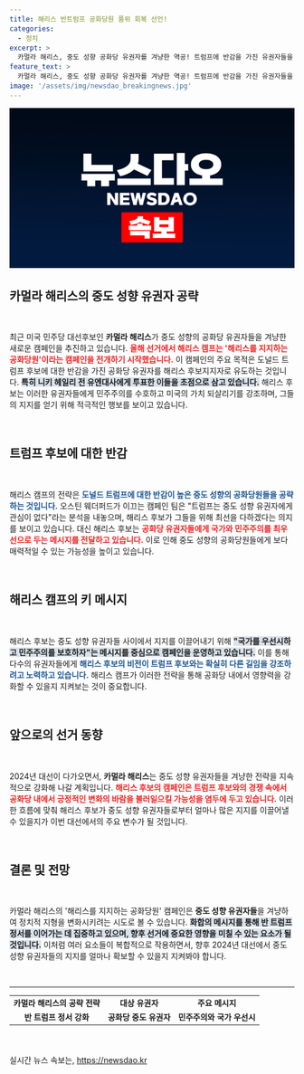 ```yaml
---
title: 해리스 반트럼프 공화당원 품위 회복 선언!
categories:
  - 정치
excerpt: >
  카멀라 해리스, 중도 성향 공화당 유권자를 겨냥한 역공! 트럼프에 반감을 가진 유권자들을 공략하며 ‘품위 회복’을 외치는 그녀의 전략, 과연 어떤 반향을 일으킬까? 클릭 유도!
feature_text: >
  카멀라 해리스, 중도 성향 공화당 유권자를 겨냥한 역공! 트럼프에 반감을 가진 유권자들을 공략하며 ‘품위 회복’을 외치는 그녀의 전략, 과연 어떤 반향을 일으킬까? 클릭 유도!
image: '/assets/img/newsdao_breakingnews.jpg'
---
```


<p><img src="/assets/img/newsdao_breakingnews.jpg" alt="ranknews 속보" /></p>

<h2 data-ke-size="size26">카멀라 해리스의 중도 성향 유권자 공략</h2>

<p data-ke-size="size16">&nbsp;</p>

<p>최근 미국 민주당 대선후보인 <b>카멀라 해리스</b>가 중도 성향의 공화당 유권자들을 겨냥한 새로운 캠페인을 추진하고 있습니다. <b><span style="color: #ee2323;">올해 선거에서 해리스 캠프는 '해리스를 지지하는 공화당원'이라는 캠페인을 전개하기 시작했습니다.</span></b> 이 캠페인의 주요 목적은 도널드 트럼프 후보에 대한 반감을 가진 공화당 유권자를 해리스 후보지지자로 유도하는 것입니다. <b><span style="background-color: #21538527;">특히 니키 헤일리 전 유엔대사에게 투표한 이들을 초점으로 삼고 있습니다.</span></b> 해리스 후보는 이러한 유권자들에게 민주주의를 수호하고 미국의 가치 되살리기를 강조하며, 그들의 지지를 얻기 위해 적극적인 행보를 보이고 있습니다.</p></p>

<p data-ke-size="size16">&nbsp;</p>

<h2 data-ke-size="size26">트럼프 후보에 대한 반감</h2>

<p data-ke-size="size16">&nbsp;</p>

<p>해리스 캠프의 전략은 <b><span style="color: #1a5490;">도널드 트럼프에 대한 반감이 높은 중도 성향의 공화당원들을 공략하는 것입니다.</span></b> 오스틴 웨더퍼드가 이끄는 캠페인 팀은 "트럼프는 중도 성향 유권자에게 관심이 없다"라는 분석을 내놓으며, 해리스 후보가 그들을 위해 최선을 다하겠다는 의지를 보이고 있습니다. 대신 해리스 후보는 <b><span style="color: #ee2323;">공화당 유권자들에게 국가와 민주주의를 최우선으로 두는 메시지를 전달하고 있습니다.</span></b> 이로 인해 중도 성향의 공화당원들에게 보다 매력적일 수 있는 가능성을 높이고 있습니다. </p>

<p data-ke-size="size16">&nbsp;</p>

<h2 data-ke-size="size26">해리스 캠프의 키 메시지</h2>

<p data-ke-size="size16">&nbsp;</p>

<p>해리스 후보는 중도 성향 유권자들 사이에서 지지를 이끌어내기 위해 <b><span style="background-color: #21538527;">"국가를 우선시하고 민주주의를 보호하자"는 메시지를 중심으로 캠페인을 운영하고 있습니다.</span></b> 이를 통해 다수의 유권자들에게 <b><span style="color: #1a5490;">해리스 후보의 비전이 트럼프 후보와는 확실히 다른 길임을 강조하려고 노력하고 있습니다.</span></b> 해리스 캠프가 이러한 전략을 통해 공화당 내에서 영향력을 강화할 수 있을지 지켜보는 것이 중요합니다.</p>

<p data-ke-size="size16">&nbsp;</p>

<h2 data-ke-size="size26">앞으로의 선거 동향</h2>

<p data-ke-size="size16">&nbsp;</p>

<p>2024년 대선이 다가오면서, <b>카멀라 해리스</b>는 중도 성향 유권자들을 겨냥한 전략을 지속적으로 강화해 나갈 계획입니다. <b><span style="color: #ee2323;">해리스 후보의 캠페인은 트럼프 후보와의 경쟁 속에서 공화당 내에서 긍정적인 변화의 바람을 불러일으킬 가능성을 염두에 두고 있습니다.</span></b> 이러한 흐름에 맞춰 해리스 후보가 중도 성향 유권자들로부터 얼마나 많은 지지를 이끌어낼 수 있을지가 이번 대선에서의 주요 변수가 될 것입니다. </p>

<p data-ke-size="size16">&nbsp;</p>

<h2 data-ke-size="size26">결론 및 전망</h2>

<p data-ke-size="size16">&nbsp;</p>

<p>카멀라 해리스의 '해리스를 지지하는 공화당원' 캠페인은 <b>중도 성향 유권자들</b>을 겨냥하여 정치적 지형을 변화시키려는 시도로 볼 수 있습니다. <b><span style="background-color: #21538527;">화합의 메시지를 통해 반 트럼프 정서를 이어가는 데 집중하고 있으며, 향후 선거에 중요한 영향을 미칠 수 있는 요소가 될 것입니다.</span></b> 이처럼 여러 요소들이 복합적으로 작용하면서, 향후 2024년 대선에서 중도 성향 유권자들의 지지를 얼마나 확보할 수 있을지 지켜봐야 합니다. </p>

<p data-ke-size="size16">&nbsp;</p>

<hr />

<table style="width: 100%; height: 90px;">
<tbody>
<tr>
<td style="text-align: center; height: 17px;"><b>카멀라 해리스의 공략 전략</b></td>
<td style="text-align: center; height: 17px;"><b>대상 유권자</b></td>
<td style="text-align: center; height: 17px;"><b>주요 메시지</b></td>
<tr>
<td style="text-align: center; height: 17px;"><b>반 트럼프 정서 강화</b></td>
<td style="text-align: center; height: 17px;"><b>공화당 중도 유권자</b></td>
<td style="text-align: center; height: 17px;"><b>민주주의와 국가 우선시</b></td>
</tr>
</tbody>
</table>
실시간 뉴스 속보는, <a href="https://newsdao.kr" rel="dofollow">https://newsdao.kr</a>



